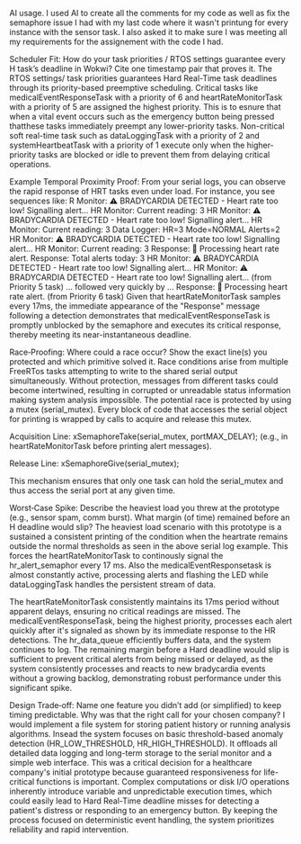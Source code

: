 AI usage. I used AI to create all the comments for my code as well as fix the semaphore issue I had with my last code where it wasn't printung for every instance with the sensor task. I also asked it to make sure I was meeting all my requirements for the assignement with the code I had. 


Scheduler Fit: How do your task priorities / RTOS settings guarantee every H task’s deadline in Wokwi? Cite one timestamp pair that proves it.
The RTOS settings/ task priorities guarantees Hard Real-Time task deadlines through its priority-based preemptive scheduling. Critical tasks like medicalEventResponseTask with a priority of 6 and heartRateMonitorTask with a priority of 5 are assigned the highest priority. This is to esnure that when a vital event occurs such as the emergency button being pressed thatthese tasks immediately preempt any lower-priority tasks. Non-critical soft real-time task such as dataLoggingTask with a priority of 2 and systemHeartbeatTask with a priority of 1 execute only when the higher-priority tasks are blocked or idle to prevent them from delaying critical operations.

Example Temporal Proximity Proof: From your serial logs, you can observe the rapid response of HRT tasks even under load. For instance, you see sequences like:
R Monitor: ⚠️ BRADYCARDIA DETECTED - Heart rate too low! Signalling alert...
HR Monitor: Current reading: 3
HR Monitor: ⚠️ BRADYCARDIA DETECTED - Heart rate too low! Signalling alert...
HR Monitor: Current reading: 3
Data Logger: HR=3 Mode=NORMAL Alerts=2
HR Monitor: ⚠️ BRADYCARDIA DETECTED - Heart rate too low! Signalling alert...
HR Monitor: Current reading: 3
Response: 💓 Processing heart rate alert.
Response: Total alerts today: 3
HR Monitor: ⚠️ BRADYCARDIA DETECTED - Heart rate too low! Signalling alert...
HR Monitor: ⚠️ BRADYCARDIA DETECTED - Heart rate too low! Signalling alert... (from Priority 5 task)
... followed very quickly by ...
Response: 💓 Processing heart rate alert. (from Priority 6 task)
Given that heartRateMonitorTask samples every 17ms, the immediate appearance of the "Response" message following a detection demonstrates that medicalEventResponseTask is promptly unblocked by the semaphore and executes its critical response, thereby meeting its near-instantaneous deadline.

Race‑Proofing: Where could a race occur? Show the exact line(s) you protected and which primitive solved it.
Race conditions arise from multiple FreeRTos tasks attempting to write to the shared serial output simultaneously. Without protection, messages from different tasks could become intertwined, resulting in corrupted or unreadable status information making system analysis impossible. The potential race is protected by using a mutex (serial_mutex). Every block of code that accesses the serial object for printing is wrapped by calls to acquire and release this mutex. 

Acquisition Line: xSemaphoreTake(serial_mutex, portMAX_DELAY); (e.g., in heartRateMonitorTask before printing alert messages).

Release Line: xSemaphoreGive(serial_mutex); 

This mechanism ensures that only one task can hold the serial_mutex and thus access the serial port at any given time.

Worst‑Case Spike: Describe the heaviest load you threw at the prototype (e.g., sensor spam, comm burst). What margin (of time) remained before an H deadline would slip?
The heaviest load scenario with this prototype is a sustained a consistent printing of the condition when the heartrate remains outside the normal thresholds as seen in the above serial log example. This forces the heartRateMonitorTask to continously signal the hr_alert_semaphor every 17 ms. Also the medicalEventResponsetask is almost constantly active, processing alerts and flashing the LED while dataLoggingTask handles the persistent stream of data. 

The heartRateMonitorTask consistently maintains its 17ms period without apparent delays, ensuring no critical readings are missed. The medicalEventResponseTask, being the highest priority, processes each alert quickly after it's signaled as shown by its immediate response to the HR detections. The hr_data_queue efficiently buffers data, and the system continues to log. The remaining margin before a Hard deadline would slip is sufficient to prevent critical alerts from being missed or delayed, as the system consistently processes and reacts to new bradycardia events without a growing backlog, demonstrating robust performance under this significant spike.

Design Trade‑off: Name one feature you didn’t add (or simplified) to keep timing predictable. Why was that the right call for your chosen company?
I would implement a file system for storing patient history or running analysis algorithms. Insead the system focuses on basic threshold-based anomaly detection (HR_LOW_THRESHOLD, HR_HIGH_THRESHOLD). It offloads all detailed data logging and long-term storage to the serial monitor and a simple web interface. This was a critical decision for a healthcare company's initial prototype because guaranteed responsiveness for life-critical functions is important. Complex computations or disk I/O operations inherently introduce variable and unpredictable execution times, which could easily lead to Hard Real-Time deadline misses for detecting a patient's distress or responding to an emergency button. By keeping the process focused on deterministic event handling, the system prioritizes reliability and rapid intervention.
